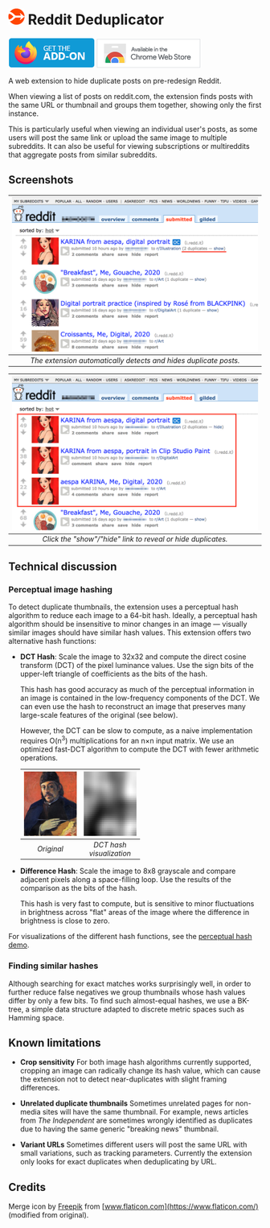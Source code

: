 # <img src="icons/icon.svg" height="32" /> Reddit Deduplicator

[![Firefox: Get the add-on](images/ff_badge.png)](https://addons.mozilla.org/addon/rededup/)
[![Available in the Chrome Web Store](images/cws_badge.png)](https://chrome.google.com/webstore/detail/reddit-deduplicator/dnnbdjbnhfojinfmmiiehamhkheifbbg)

A web extension to hide duplicate posts on pre-redesign Reddit.

When viewing a list of posts on reddit.com, the extension finds posts with the
same URL or thumbnail and groups them together, showing only the first
instance.

This is particularly useful when viewing an individual user's posts, as some
users will post the same link or upload the same image to multiple subreddits.
It can also be useful for viewing subscriptions or multireddits that aggregate
posts from similar subreddits.

## Screenshots

| <img src="images/s1_hide.png" width="640" /> |
| :---: |
| *The extension automatically detects and hides duplicate posts.* |

| <img src="images/s2_show.png" width="640" /> |
| :---: |
| *Click the "show"/"hide" link to reveal or hide duplicates.* |

## Technical discussion

### Perceptual image hashing

To detect duplicate thumbnails, the extension uses a perceptual hash algorithm
to reduce each image to a 64-bit hash. Ideally, a perceptual hash algorithm
should be insensitive to minor changes in an image — visually similar images
should have similar hash values. This extension offers two alternative hash
functions:

* **DCT Hash**: Scale the image to 32x32 and compute the direct cosine transform
  (DCT) of the pixel luminance values. Use the sign bits of the upper-left
  triangle of coefficients as the bits of the hash.

  This hash has good accuracy as much of the perceptual information in an image
  is contained in the low-frequency components of the DCT. We can even use the
  hash to reconstruct an image that preserves many large-scale features of the
  original (see below).

  However, the DCT can be slow to compute, as a naive implementation requires
  O(n<sup>3</sup>) multiplications for an n×n input matrix. We use an optimized
  fast-DCT algorithm to compute the DCT with fewer arithmetic operations.

    | <img src="images/gaugin1_original.png" width="105" height="128" /> | <img src="images/gaugin2_reconstructed.png" width="105" height="128" /> |
    | :---: | :---: |
    | *Original* | *DCT hash <br /> visualization* |

* **Difference Hash**: Scale the image to 8x8 grayscale and compare adjacent
  pixels along a space-filling loop. Use the results of the comparison as the
  bits of the hash.

  This hash is very fast to compute, but is sensitive to minor fluctuations in
  brightness across "flat" areas of the image where the difference in
  brightness is close to zero.

For visualizations of the different hash functions, see the
[perceptual hash demo](phdemo/).

### Finding similar hashes

Although searching for exact matches works surprisingly well, in order to
further reduce false negatives we group thumbnails whose hash values differ by
only a few bits. To find such almost-equal hashes, we use a BK-tree, a simple
data structure adapted to discrete metric spaces such as Hamming space.

## Known limitations

* **Crop sensitivity** For both image hash algorithms currently supported,
  cropping an image can radically change its hash value, which can cause the
  extension not to detect near-duplicates with slight framing differences.

* **Unrelated duplicate thumbnails** Sometimes unrelated pages for non-media
  sites will have the same thumbnail. For example, news articles from *The
  Independent* are sometimes wrongly identified as duplicates due to having the
  same generic "breaking news" thumbnail.

* **Variant URLs** Sometimes different users will post the same URL with small
  variations, such as tracking parameters. Currently the extension only looks
  for exact duplicates when deduplicating by URL.

## Credits

Merge icon by [Freepik](https://www.freepik.com/) from [www.flaticon.com](https://www.flaticon.com/) (modified from original).
